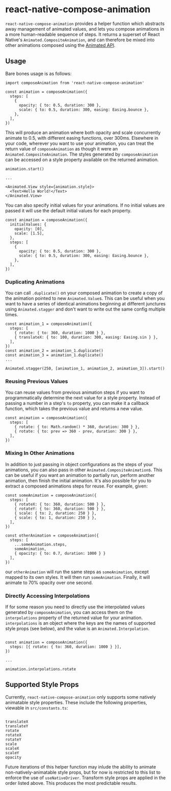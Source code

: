 # react-native-compose-animation

`react-native-compose-animation` provides a helper function which abstracts away management of animated values, and lets you compose animations in a more human-readable sequence of steps. It returns a superset of React Native's `Animated.CompositeAnimation`, and can therefore be mixed into other animations composed using the [Animated API](https://reactnative.dev/docs/animated).

## Usage

Bare bones usage is as follows:

```
import composeAnimation from 'react-native-compose-animation'

const animation = composeAnimation({
  steps: [
    {
      opacity: { to: 0.5, duration: 300 },
      scale: { to: 0.5, duration: 300, easing: Easing.bounce },
    },
  ],
})
```

This will produce an animation where both opacity and scale concurrently animate to 0.5, with different easing functions, over 300ms. Elsewhere in your code, wherever you want to use your animation, you can treat the return value of `composeAnimation` as though it were an `Animated.CompositeAnimation`. The styles generated by `composeAnimation` can be accessed on a style property available on the returned animation.

```
animation.start()

...

<Animated.View style={animation.style}>
  <Text>Hello World!</Text>
</Animated.View>
```

You can also specify initial values for your animations. If no initial values are passed it will use the default initial values for each property.

```
const animation = composeAnimation({
  initialValues: {
    opacity: [0],
    scale: [1.5],
  },
  steps: [
    {
      opacity: { to: 0.5, duration: 300 },
      scale: { to: 0.5, duration: 300, easing: Easing.bounce },
    },
  ],
})
```

### Duplicating Animations

You can call `.duplicate()` on your composed animation to create a copy of the animation pointed to new `Animated.Value`s. This can be useful when you want to have a series of identical animations beginning at different junctures using `Animated.stagger` and don't want to write out the same config multiple times.

```
const animation_1 = composeAnimation({
  steps: [
    { rotate: { to: 360, duration: 1000 } },
    { translateX: { to: 100, duration: 300, easing: Easing.sin } },
  ],
})
const animation_2 = animation_1.duplicate()
const animation_3 = animation_1.duplicate()
...

Animated.stagger(250, [animation_1, animation_2, animation_3]).start()

```

### Reusing Previous Values

You can reuse values from previous animation steps if you want to programmatically determine the next value for a style property. Instead of passing a number in a step's `to` property, you can make it a callback function, which takes the previous value and returns a new value.

```
const animation = composeAnimation({
  steps: [
    { rotate: { to: Math.random() * 360, duration: 300 } },
    { rotate: { to: prev => 360 - prev, duration: 300 } },
  ],
})

```

### Mixing In Other Animations

In addition to just passing in object configurations as the steps of your animations, you can also pass in other `Animated.CompositeAnimation`s. This can be useful if you want an animation to partially run, perform another animation, then finish the initial animation. It's also possible for you to extract a composed animations steps for reuse. For example, given:

```
const someAnimation = composeAnimation({
  steps: [
    { rotateX: { to: 360, duration: 500 } },
    { rotateY: { to: 360, duration: 500 } },
    { scale: { to: 2, duration: 250 } },
    { scale: { to: 1, duration: 250 } },
  ],
})

const otherAnimation = composeAnimation({
  steps: [
    ...someAnimation.steps,
    someAnimation,
    { opacity: { to: 0.7, duration: 1000 } }
  ],
})
```

our `otherAnimation` will run the same steps as `someAnimation`, except mapped to its own styles. It will then run `someAnimation`. Finally, it will animate to 70% opacity over one second.

### Directly Accessing Interpolations

If for some reason you need to directly use the interpolated values generated by `composeAnimation`, you can access them on the `interpolations` property of the returned value for your animation. `interpolations` is an object where the keys are the names of supported style props (see below), and the value is an `Animated.Interpolation`.

```

const animation = composeAnimation({
  steps: [{ rotate: { to: 360, duration: 1000 } }],
})

...

animation.interpolations.rotate

```

## Supported Style Props

Currently, `react-native-compose-animation` only supports some natively animatable style properties. These include the following properties, viewable in `src/constants.ts`:

```

translateX
translateY
rotate
rotateX
rotateY
scale
scaleX
scaleY
opacity

```

Future iterations of this helper function may inlude the ability to animate non-natively-animatable style props, but for now is restricted to this list to enforce the use of `useNativeDriver`. Transform style props are applied in the order listed above. This produces the most predictable results.

```

```
